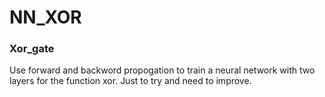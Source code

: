 # NN_XOR
### Xor_gate
Use forward and backword propogation to train a neural network with two layers for the function xor.
Just to try and need to improve.


